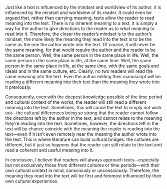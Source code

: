Just like a text is influenced by the mindset and worldview of its author, it is influenced by the mindset and worldview of its reader. It could even be argued that, rather than carrying meaning, texts allow the reader to read meaning into the text. There is no inherent meaning to a text, it is simply a way for the author to give directions to the reader as to what meaning to read into it. Therefore, the closer the reader’s mindset is to the author’s mindset, the more likely the meaning they read into the text is to be the same as the one the author wrote into the text. Of course, it will never be the same meaning, for that would require the author and the reader to be the same person. Well, the same person in the same place in life. Well, the same person in the same place in life, at the same time. Well, the same person in the same place in life, at the same time, with the same goals and ideals and in the same culture, etc. Clearly, no two readers will read the same meaning into the text. Even the author editing their manuscript will be reading a different meaning into their text than the meaning they wrote into it previously.

Consequently, even with the deepest knowledge possible of the time period and cultural context of the works, the reader will still read a different meaning into the text. Sometimes, this will cause the text to simply not work out—the cultural differences being so strong that the reader cannot follow the directions left by the author in the text, and cannot relate to the meaning they’re reading into the text. Sometimes, however, the directions left in the text will by chance coincide with the meaning the reader is reading into the text—even if it isn’t even remotely near the meaning the author wrote into the text. This is where literature can build cultural bridges: the cultures are different, but it just so happens that the reader can still relate to the text and read a coherent and useful meaning into it.

In conclusion, I believe that readers will always approach texts—especially but not exclusively those from different cultures or time periods—with their own cultural context in mind, consciously or unconsciously. Therefore, the meaning they read into the text will be first and foremost influenced by their own cultural experiences.